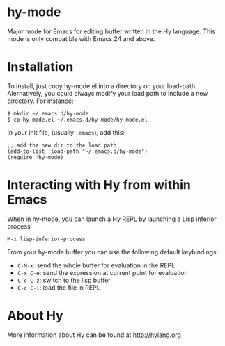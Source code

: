 hy-mode
=======

Major mode for Emacs for editing buffer written in the Hy language. This mode is
only compatible with Emacs 24 and above.

Installation
============

To install, just copy hy-mode.el into a directory on your
load-path. Alernatively, you could always modify your load path to include a new
directory. For instance:

    $ mkdir ~/.emacs.d/hy-mode
    $ cp hy-mode.el ~/.emacs.d/hy-mode/hy-mode.el

In your init file, (usually `.emacs`), add this:

    ;; add the new dir to the load path
    (add-to-list 'load-path "~/.emacs.d/hy-mode")
    (require 'hy-mode)

Interacting with Hy from within Emacs
=====================================

When in hy-mode, you can launch a Hy REPL by launching a Lisp inferior process

    M-x lisp-inferior-process

From your hy-mode buffer you can use the following default keybindings:

+ `C-M-x`: send the whole buffer for evaluation in the REPL
+ `C-x C-e`: send the expression at current point for evaluation
+ `C-c C-z`: switch to the lisp buffer
+ `C-c C-l`: load the file in REPL

About Hy
========
More information about Hy can be found at http://hylang.org
